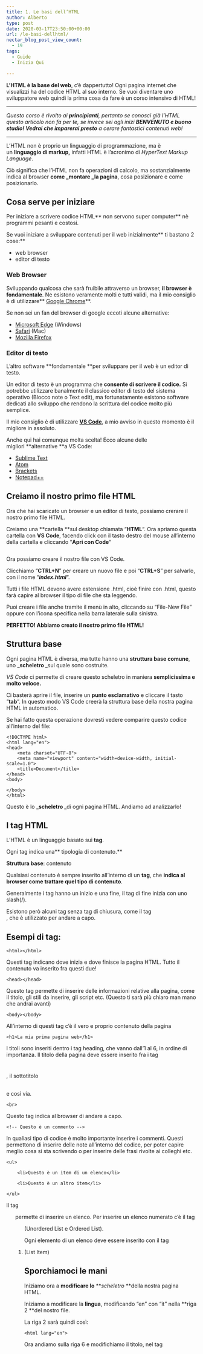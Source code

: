 ```yaml
---
title: 1. Le basi dell’HTML
author: Alberto
type: post
date: 2020-03-17T23:50:00+00:00
url: /le-basi-dellhtml/
nectar_blog_post_view_count:
  - 19
tags:
  - Guide
  - Inizia Qui

---
```

**L’HTML è la base del web**, c’è dappertutto! Ogni pagina internet che visualizzi ha del codice HTML al suo interno. Se vuoi diventare uno sviluppatore web quindi la prima cosa da fare è un corso intensivo di HTML!

<hr class="wp-block-separator" />

_Questo corso è rivolto ai&nbsp;**principianti**, pertanto se conosci già l’HTML questo articolo non fa per te, se invece sei agli inizi&nbsp;**BENVENUTO&nbsp;**e buono studio! Vedrai che**&nbsp;imparerai presto**&nbsp;a cerare fantastici contenuti web!_

<hr class="wp-block-separator" />

L’HTML non è proprio un linguaggio di programmazione, ma è un&nbsp;**linguaggio di markup,**&nbsp;infatti HTML è l’acronimo di&nbsp;_HyperText Markup Language_.

Ciò significa che l’HTML non fa operazioni di calcolo, ma sostanzialmente indica al browser&nbsp;**come&nbsp;_montare&nbsp;_la pagina**, cosa posizionare e come posizionarlo.

## Cosa serve per iniziare

Per iniziare a scrivere codice HTML**&nbsp;non servono super computer**&nbsp;nè programmi pesanti e costosi.

Se vuoi iniziare a sviluppare contenuti per il web inizialmente**&nbsp;ti bastano 2 cose:**

  * web browser
  * editor di testo

### Web Browser

Sviluppando qualcosa che sarà fruibile attraverso un browser,**&nbsp;il browser è fondamentale**. Ne esistono veramente molti e tutti validi, ma il mio consiglio è di utilizzare**&nbsp;<a href="https://www.google.com/intl/it_it/chrome/" target="_blank" rel="noreferrer noopener">Google Chrome</a>**.

Se non sei un fan del browser di google eccoti alcune alternative:

  * <a href="https://www.microsoft.com/it-it/edge" target="_blank" rel="noreferrer noopener">Microsoft Edge</a>&nbsp;(Windows)
  * <a href="https://www.apple.com/it/safari/" target="_blank" rel="noreferrer noopener">Safari</a>&nbsp;(Mac)
  * <a href="https://www.mozilla.org/it/firefox/new/" target="_blank" rel="noreferrer noopener">Mozilla Firefox</a>

### Editor di testo

L’altro software&nbsp;**fondamentale&nbsp;**per sviluppare per il web è un editor di testo.

Un editor di testo è un programma che&nbsp;**consente di scrivere il codice.**&nbsp;Si potrebbe utilizzare banalmente il classico editor di testo del sistema operativo (Blocco note o Text edit), ma fortunatamente esistono software dedicati allo sviluppo che rendono la scrittura del codice molto più semplice.

Il mio consiglio è di utilizzare&nbsp;**<a href="https://code.visualstudio.com/" target="_blank" rel="noreferrer noopener">VS Code</a>**, a mio avviso in questo momento è il migliore in assoluto.

Anche qui hai comunque molta scelta! Ecco alcune delle migliori&nbsp;**alternative&nbsp;**a VS Code:

  * <a href="https://www.sublimetext.com/" target="_blank" rel="noreferrer noopener">Sublime Text</a>
  * <a href="https://atom.io/" target="_blank" rel="noreferrer noopener">Atom</a>
  * <a href="http://brackets.io/" target="_blank" rel="noreferrer noopener">Brackets</a>
  * <a href="https://notepad-plus-plus.org/downloads/" target="_blank" rel="noreferrer noopener">Notepad++</a>

## Creiamo il nostro primo file HTML

Ora che hai scaricato un browser e un editor di testo, possiamo crerare il nostro primo file HTML.

Creiamo una&nbsp;**cartella&nbsp;**sul desktop chiamata “**HTML**“. Ora apriamo questa cartella con&nbsp;**VS Code**, facendo click con il tasto destro del mouse all’interno della cartella e cliccando “**Apri con Code**“

<div class="wp-block-image">
  <figure class="aligncenter size-full"><img decoding="async" src="https://albertoreineri.it/wp-content/uploads/2022/03/Group-5-1.jpeg" alt="" class="wp-image-182" /></figure>
</div>

Ora possiamo creare il nostro file con VS Code.

Clicchiamo “**CTRL+N**” per creare un nuovo file e poi “**CTRL+S**” per salvarlo, con il nome “**_index.html_**“.

Tutti i file HTML devono avere estensione .html, cioè finire con .html, questo farà capire al browser il tipo di file che sta leggendo.

Puoi creare i file anche tramite il menù in alto, cliccando su “File-New File” oppure con l’icona specifica nella barra laterale sulla sinistra.

**PERFETTO! Abbiamo creato il nostro primo file HTML!**

## Struttura base

Ogni pagina HTML è diversa, ma tutte hanno una&nbsp;**struttura base comune**, uno&nbsp;_**scheletro&nbsp;**_sul quale sono costruite.

_VS Code_&nbsp;ci permette di creare questo scheletro in maniera&nbsp;**semplicissima e molto veloce.**

Ci basterà aprire il file, inserire un&nbsp;**punto esclamativo**&nbsp;e cliccare il tasto “**tab**“. In questo modo VS Code creerà la struttura base della nostra pagina HTML in automatico.

Se hai fatto questa operazione dovresti vedere comparire questo codice all’interno del file:

<pre class="wp-block-code"><code>&lt;!DOCTYPE html&gt;
&lt;html lang="en"&gt;
&lt;head&gt;
    &lt;meta charset="UTF-8"&gt;
    &lt;meta name="viewport" content="width=device-width, initial-scale=1.0"&gt;
    &lt;title&gt;Document&lt;/title&gt;
&lt;/head&gt;
&lt;body&gt;

&lt;/body&gt;
&lt;/html&gt;</code></pre>

Questo è lo&nbsp;_**scheletro&nbsp;**_di ogni pagina HTML. Andiamo ad analizzarlo!

## I tag HTML

L’HTML è un linguaggio basato sui&nbsp;**tag**.

Ogni tag indica una**&nbsp;tipologia di contenuto.**

**Struttura base**: <nometag>contenuto</nometag>

Qualsiasi contenuto è sempre inserito all’interno di un&nbsp;**tag**, che&nbsp;**indica al browser come trattare quel tipo di contenuto**.

Generalmente i tag hanno un inizio e una fine, il tag di fine inizia con uno slash(/).

Esistono però alcuni tag senza tag di chiusura, come il tag <br>, che è utilizzato per andare a capo.

## Esempi di tag:

<pre class="wp-block-code"><code>&lt;html&gt;&lt;/html&gt;</code></pre>

Questi tag indicano dove inizia e dove finisce la pagina HTML. Tutto il contenuto va inserito fra questi due!

<pre class="wp-block-code"><code>&lt;head&gt;&lt;/head&gt;</code></pre>

Questo tag permette di inserire delle informazioni relative alla pagina, come il titolo, gli stili da inserire, gli script etc. (Questo ti sarà più chiaro man mano che andrai avanti)

<pre class="wp-block-code"><code>&lt;body&gt;&lt;/body&gt;</code></pre>

All’interno di questi tag c’è il vero e proprio contenuto della pagina

<pre class="wp-block-code"><code>&lt;h1&gt;La mia prima pagina web&lt;/h1&gt;</code></pre>

I titoli sono inseriti dentro i tag heading, che vanno dall’1 al 6, in ordine di importanza. Il titolo della pagina deve essere inserito fra i tag <h1></h1>, il sottotitolo <h2></h2> e così via.

<pre class="wp-block-code"><code>&lt;br&gt;</code></pre>

Questo tag indica al browser di andare a capo.

<pre class="wp-block-code"><code>&lt;!-- Questo è un commento --&gt;</code></pre>

In qualiasi tipo di codice è molto importante inserire i commenti. Questi permettono di inserire delle note all’interno del codice, per poter capire meglio cosa si sta scrivendo o per inserire delle frasi rivolte ai colleghi etc.

<pre class="wp-block-code"><code>&lt;ul&gt;

    &lt;li&gt;Questo è un item di un elenco&lt;/li&gt;

    &lt;li&gt;Questo è un altro item&lt;/li&gt;

&lt;/ul&gt;</code></pre>

Il tag <ul> permette di inserire un elenco. Per inserire un elenco numerato c’è il tag <ol> (Unordered List e Ordered List).

Ogni elemento di un elenco deve essere inserito con il tag <li> (List Item)

## Sporchiamoci le mani

Iniziamo ora a&nbsp;**modificare lo**&nbsp;**_scheletro&nbsp;_**della nostra pagina HTML.

Iniziamo a modificare la&nbsp;**lingua**, modificando “en” con “it” nella&nbsp;**riga 2&nbsp;**del nostro file.

La riga 2 sarà quindi così:

<pre class="wp-block-code"><code>&lt;html lang="en"&gt;</code></pre>

Ora andiamo sulla riga 6 e modifichiamo il titolo, nel tag&nbsp;**_<title>_**.

Chiamiamo questa pagina “**La mia prima pagina web**“

<pre class="wp-block-code"><code>&lt;title&gt;La mia prima pagina web&lt;/title&gt;</code></pre>

Ora salviamo il file e apriamolo, semplicemente aprendo la cartella “**HTML**” e facendoci&nbsp;**doppio click**&nbsp;sopra.

<div class="wp-block-image">
  <figure class="aligncenter size-large"><img decoding="async" src="https://albertoreineri.it/wp-content/uploads/2022/03/image-1536x529-1-1024x353.png" alt="" class="wp-image-183" /></figure>
</div>

Ci troveremo di fonte una&nbsp;**pagina completamente bianca**, perché non abbiamo ancora inserito nessun codice nel contenuto.

Possiamo vedere però che il nome della scheda in alto è “**La mia prima pagina web**“. Questo è il&nbsp;**_<title>_**&nbsp;della nostra pagina.

**Ora inseriamo un po’ di contenuto.**

Andiamo&nbsp;**fra i tag <body></body>**&nbsp;e inseriamo questo:

<pre class="wp-block-code"><code>   &lt;h1&gt;La mia prima pagina web&lt;/h1&gt;
    &lt;p&gt;Benvenuto nella mia prima pagina web!&lt;/p&gt;
    &lt;br&gt;&lt;!-- questo è un a capo--&gt;
    &lt;p&gt;Questo è il secondo paragrafo della mia prima pagina web&lt;/p&gt;
    &lt;br&gt;
    &lt;h2&gt;Elenco&lt;/h2&gt;
    &lt;ul&gt;
        &lt;li&gt;Primo Item&lt;/li&gt;
        &lt;li&gt;Secondo Item&lt;/li&gt;
    &lt;/ul&gt;</code></pre>

Ora**&nbsp;salva la pagina e aggiornala nel browser**, vedrai comparire del contenuto!

<div class="wp-block-image">
  <figure class="aligncenter size-full"><img decoding="async" src="https://albertoreineri.it/wp-content/uploads/2022/03/image-1.png" alt="" class="wp-image-185" /></figure>
</div>

Non è difficile da capire, ogni tag spiega se stesso.

**CONGRATULAZIONI!**

**Hai appena creato la tua prima pagina web!**

Ma addentriamoci ancora un po’ nell’HTML.

## Inseriamo un’immagine

Per inserire un’immagine in una pagina HTML bisogna utilizzare il tag&nbsp;**<img>**, con alcuni attributi.

Gli&nbsp;**attributi&nbsp;**forniscono&nbsp;**informazioni aggiuntive&nbsp;**ai tag html. Per esempio il tag <img> indicherà al browser di inserire un’immagine, ma quale immagine? A questa domanda rispondiamo con l’attributo “**src**“, cioè la sorgente da cui il browser può attingere per inserire l’immagine.

Esempio:

<pre class="wp-block-code"><code>&lt;img src="immagini/foto.jpg"&gt;</code></pre>

In questo esempio il browser inserirà l’immagine**&nbsp;foto.jpg&nbsp;**presente nella cartella “**immagini**“.

Proviamo ora ad inserire un’immagine nella nostra pagina.

Andiamo nella nostra cartella “**HTML**” sul desktop e creiamo una cartella chiamata “**img**“, all’interno di questa cartella inseriamo ora una qualsiasi immagine in formato&nbsp;**JPG**.

Adesso**&nbsp;richiamiamo l’immagine nel nostro file&nbsp;_index.html_,**&nbsp;in questo modo:

<pre class="wp-block-code"><code>&lt;img src="img/immagine.jpg"&gt;</code></pre>

Ora&nbsp;**salviamo&nbsp;**il file e&nbsp;**aggiorniamo&nbsp;**il browser.

<div class="wp-block-image">
  <figure class="aligncenter size-full"><img decoding="async" src="https://albertoreineri.it/wp-content/uploads/2022/03/image-2-768x370-1.png" alt="" class="wp-image-186" /></figure>
</div>

Vediamo che l’immagine viene visualizzata nella nostra pagina html.

Però è un po’**&nbsp;troppo grande!**&nbsp;Almeno nel mio caso, questo dipende dalle dimensioni dell’immagine.

Per visualizzare l’immagine in modo più carino possiamo aggiungere un altro attributo al nostro tag <img>:&nbsp;**l’attributo height o width**

<pre class="wp-block-code"><code>    &lt;img src="img/immagine.jpg" width="200"&gt;</code></pre>

In questo modo sto&nbsp;**impostando la larghezza dell’immagine a 200px.**&nbsp;Ed ecco che si vede tutto decisamente meglio.

<div class="wp-block-image">
  <figure class="aligncenter size-full"><img decoding="async" src="https://albertoreineri.it/wp-content/uploads/2022/03/image-3.png" alt="" class="wp-image-187" /></figure>
</div>

In questo modo posso&nbsp;**ridimensionare&nbsp;**l’immagine.

Ora&nbsp;**andiamo ancora più a fondo&nbsp;**nell’html.

## I contenitori

Nelle nostre pagine html possiamo inserire dei&nbsp;**contenitori**, nei quali inserire del contenuto. Questi sono molto utili per&nbsp;**suddividere le pagine e gestire i contenuti al meglio.**

### <div>

Un primo tipo di contenitore è il tag&nbsp;**<div>**. Questo crea una&nbsp;**sezione&nbsp;**nella pagina. È un&nbsp;**block element**, cioè il contenuto dopo questo tag è inserito**&nbsp;a capo**.

### <span>

Lo&nbsp;**<span>**&nbsp;è un contenitore ma&nbsp;**inline**, cioè&nbsp;**non va a capo**&nbsp;dopo di esso.

Se voglio creare un quadrato verde nel sito dovrò utilizzare un <div>, se invece voglio colorare una parola di rosso allora userò il tag <span>.

**Eccoti un esempio:**

Aggiungi questo codice a_**&nbsp;index.html**_

<pre class="wp-block-code"><code>    &lt;div style="background-color: green;"&gt;
        Questo è un contenitore con sfondo verde
    &lt;/div&gt;
    &lt;p&gt;
        Questo è un paragrafo con del testo inserito a caso. In questo testo voglio &lt;span style="color:red"&gt;colorare&lt;/span&gt; una parola di rosso
    &lt;/p&gt;</code></pre>

ed ecco il&nbsp;**risultato**

<div class="wp-block-image">
  <figure class="aligncenter size-large"><img decoding="async" src="https://albertoreineri.it/wp-content/uploads/2022/03/image-4-1536x666-1-1024x444.png" alt="" class="wp-image-188" /></figure>
</div>

Per inserire i colori ho utilizzato l’attributo “style”, che permette di inserire del codice CSS all’interno dell’HTML, ma lo vedremo meglio nella[ guida][1] [al CSS.][2]

## I form

Un altro elemento molto importante di una pagina web è il&nbsp;**form**.

Navigando online avrai compilato moltissime volte dei&nbsp;**moduli**, che siano di contatto, di prenotazione etc.

Per inserire un form occorre utilizzare il tag&nbsp;**<form></form>**&nbsp;e al suo interno inserire&nbsp;**le tipologia di input&nbsp;**richieste.

**Esempio&nbsp;**di form:

<pre class="wp-block-code"><code>  &lt;form&gt;
        &lt;input type="text" placeholder="Nome"&gt;
        &lt;br&gt;&lt;br&gt;
        &lt;input type="text" placeholder="Cognome"&gt;
        &lt;br&gt;&lt;br&gt;
        &lt;select name="select" id=""&gt;
            &lt;option value="0"&gt;Opzione 1&lt;/option&gt;
            &lt;option value="1"&gt;Opzione 2&lt;/option&gt;
            &lt;option value="2"&gt;Opzione 3&lt;/option&gt;
        &lt;/select&gt;
        &lt;br&gt;&lt;br&gt;
        &lt;textarea name="" id="" cols="30" rows="10" placeholder="Inserisci il testo qui."&gt;&lt;/textarea&gt;
        &lt;br&gt;&lt;br&gt;
        &lt;input type="checkbox" name="privacy" value="0"&gt;Accetto la Privacy Policy
        &lt;br&gt;&lt;br&gt;
        &lt;button&gt;Invia&lt;/button&gt;
    &lt;/form&gt;</code></pre>

Prova a inserire questo codice in**_&nbsp;index.html_**, salvare e aggiornare.

Vedrai comparire dei campi compilabili.

**Questi campi sono**

  * input di tipo text nel caso del nome e del cognome.
  * select nel caso del menù a tendina
  * textarea nel caso dell’area di testo
  * input di tipo checkbox per accettare la privacy
  * button per il bottone di invio

Premendo sul tasto “**Invia**” non succederà nulla. Per far svolgere un’azione alla nostra pagina html occorre integrarla con altri linguaggi. Ricordi che&nbsp;**l’HTML è solamente un linguaggio di markup**, non di programmazione.

Per questa guida è tutto. Ti lascio ancora&nbsp;**il codice per intero della nostra&nbsp;_index.html_&nbsp;**con i&nbsp;**commenti&nbsp;**che spiegano cosa fa ogni cosa.

<pre class="wp-block-code"><code>&lt;!DOCTYPE html&gt;
&lt;html lang="en"&gt;

&lt;head&gt;
    &lt;meta charset="UTF-8"&gt;
    &lt;meta name="viewport" content="width=device-width, initial-scale=1.0"&gt;
    &lt;title&gt;La mia prima pagina web&lt;/title&gt;&lt;!-- Il titolo della pagina che appare nella scheda del browser --&gt;
&lt;/head&gt;

&lt;body&gt;
    &lt;!-- Titolo --&gt;
    &lt;h1&gt;La mia prima pagina web&lt;/h1&gt;
    &lt;!-- Paragrafo --&gt;
    &lt;p&gt;Benvenuto nella mia prima pagina web!&lt;/p&gt;

    &lt;br&gt;&lt;!-- questo è un a capo--&gt;

    &lt;!-- Sottotitolo --&gt;
    &lt;h2&gt;Sottotitolo&lt;/h2&gt;

    &lt;p&gt;Questo è il secondo paragrafo della mia prima pagina web&lt;/p&gt;

    &lt;br&gt;

    &lt;h2&gt;Elenco&lt;/h2&gt;
    &lt;!-- Elenco --&gt;
    &lt;ul&gt;
        &lt;li&gt;Primo Item&lt;/li&gt;&lt;!-- Item di un elenco --&gt;
        &lt;li&gt;Secondo Item&lt;/li&gt;
    &lt;/ul&gt;

    &lt;!-- Immagine --&gt;
    &lt;img src="img/immagine.jpg" width="200"&gt;

    &lt;!-- DIV: block element --&gt;
    &lt;div style="background-color: green;"&gt;
        Questo è un contenitore con sfondo verde
    &lt;/div&gt;

    &lt;!-- SPAN: inline element --&gt;
    &lt;p&gt;
        Questo è un paragrafo con del testo inserito a caso. In questo testo voglio
        &lt;span style="color:red"&gt;colorare&lt;/span&gt; una parola di rosso
    &lt;/p&gt;

    &lt;!-- FORM --&gt;
    &lt;form&gt;
        &lt;!-- Casella di testo --&gt;
        &lt;input type="text" placeholder="Nome"&gt;
        &lt;br&gt;&lt;br&gt;
        &lt;input type="text" placeholder="Cognome"&gt;
        &lt;br&gt;&lt;br&gt;
        &lt;!-- Menù a tendina --&gt;
        &lt;select name="select" id=""&gt;
            &lt;option value="0"&gt;Opzione 1&lt;/option&gt;
            &lt;option value="1"&gt;Opzione 2&lt;/option&gt;
            &lt;option value="2"&gt;Opzione 3&lt;/option&gt;
        &lt;/select&gt;
        &lt;br&gt;&lt;br&gt;
        &lt;!-- Area di testo --&gt;
        &lt;textarea name="" id="" cols="30" rows="10" placeholder="Inserisci il testo qui."&gt;&lt;/textarea&gt;
        &lt;br&gt;&lt;br&gt;
        &lt;!-- Checkbox--&gt;
        &lt;input type="checkbox" name="privacy" value="0"&gt;Accetto la Privacy Policy
        &lt;br&gt;&lt;br&gt;
        &lt;!-- Bottone --&gt;
        &lt;button&gt;Invia&lt;/button&gt;
    &lt;/form&gt;
&lt;/body&gt;

&lt;/html&gt;</code></pre>

**Ora puoi iniziare a smanettare un po’ con i tag**&nbsp;che hai imparato, provando a&nbsp;**creare e modificare qualche pagina HTML!**



<p class="has-text-align-right">
  Leggi anche <em><a href="https://albertoreineri.it/guide/le-basi-del-css/">Le basi del CSS >></a></em>
</p>

<div class="wp-block-buttons is-content-justification-right is-layout-flex wp-container-core-buttons-is-layout-2 wp-block-buttons-is-layout-flex">
</div>

 [1]: https://albertoreineri.it/guide/le-basi-del-css/
 [2]: https://albertoreineri.it/corso-intensivo-di-css/